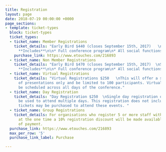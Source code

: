 ```yaml
---
title: Registration
layout: page
date: 2018-07-19 00:00:00 +0000
page_sections:
- template: ticket-types
  block: ticket-types
  ticket_types:
  - ticket_name: Member Registrations
    ticket_details: "Early Bird $440 (closes September 15th, 2017)   \nStandard $495\n\n###
      **Includes**\n\n* Full conference program\n* All social functions"
    purchase_link: https://www.etouches.com/216893
  - ticket_name: Non Member Registrations
    ticket_details: "Early Bird $470 (closes September 15th, 2017)  \nStandard $540\n\n###
      **Includes**\n\n* Full conference program\n* All social functions"
  - ticket_name: Virtual Registrations
    ticket_details: "Virtual Registrations $250   \nThis will offer a single stream
      of presentations only and be limited to 100 participants. Virtual sessions will
      be scheduled across all days of the conference."
  - ticket_name: Day Registration
    ticket_details: "Day Registration $250  \nSingle day registration only, may not
      be used to attend multiple days. This registration does not include Social Events,
      tickets may be purchased to attend these events. "
  - ticket_name: Group Registrations
    ticket_details: For organisations who register 5 or more staff with full registrations
      at the one time a 10% registration discount will be made available at the time
      of payment. 
  purchase_link: https://www.etouches.com/216893
  max_per_row: '5'
  purchase_link_label: Purchase

---
```

